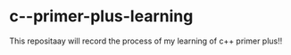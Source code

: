 # c--primer-plus-learning


This repositaay will record the process of my learning of c++ primer plus!!

